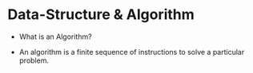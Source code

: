 # Data-Structure & Algorithm

* What is an Algorithm?
- An algorithm is a finite sequence of instructions to solve a particular problem.


